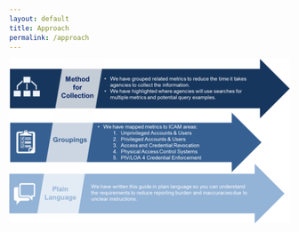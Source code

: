 ```yaml
--- 
layout: default 
title: Approach 
permalink: /approach 
---
```


![Approach Graphic](img/Approach.png)
